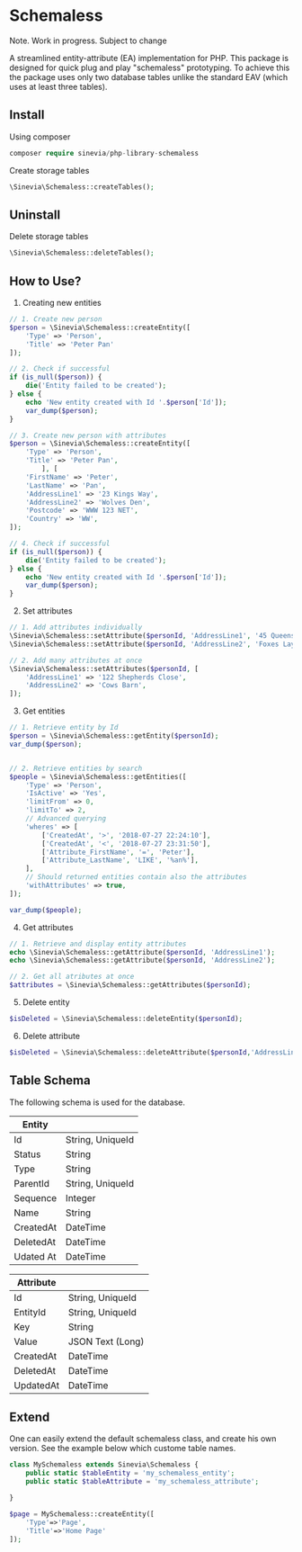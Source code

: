 # Schemaless

Note. Work in progress. Subject to change

A streamlined entity-attribute (EA) implementation for PHP. This package is designed for quick plug and play "schemaless" prototyping. To achieve this the package uses only two database tables unlike the standard EAV (which uses at least three tables).

## Install

Using composer

```php
composer require sinevia/php-library-schemaless
```

Create storage tables

```php
\Sinevia\Schemaless::createTables();
```

## Uninstall

Delete storage tables

```php
\Sinevia\Schemaless::deleteTables();
```

## How to Use?

1. Creating new entities

```php
// 1. Create new person
$person = \Sinevia\Schemaless::createEntity([
    'Type' => 'Person',
    'Title' => 'Peter Pan'
]);

// 2. Check if successful
if (is_null($person)) {
    die('Entity failed to be created');
} else {
    echo 'New entity created with Id '.$person['Id']);
    var_dump($person);
}

// 3. Create new person with attributes
$person = \Sinevia\Schemaless::createEntity([
    'Type' => 'Person',
    'Title' => 'Peter Pan',
        ], [
    'FirstName' => 'Peter',
    'LastName' => 'Pan',
    'AddressLine1' => '23 Kings Way',
    'AddressLine2' => 'Wolves Den',
    'Postcode' => 'WWW 123 NET',
    'Country' => 'WW',    
]);

// 4. Check if successful
if (is_null($person)) {
    die('Entity failed to be created');
} else {
    echo 'New entity created with Id '.$person['Id']);
    var_dump($person);
}

```
2. Set attributes

```php
// 1. Add attributes individually
\Sinevia\Schemaless::setAttribute($personId, 'AddressLine1', '45 Queens Road');
\Sinevia\Schemaless::setAttribute($personId, 'AddressLine2', 'Foxes Layer');

// 2. Add many attributes at once
\Sinevia\Schemaless::setAttributes($personId, [
    'AddressLine1' => '122 Shepherds Close',
    'AddressLine2' => 'Cows Barn',
]);
```

3. Get entities

```php
// 1. Retrieve entity by Id
$person = \Sinevia\Schemaless::getEntity($personId);
var_dump($person);


// 2. Retrieve entities by search
$people = \Sinevia\Schemaless::getEntities([
    'Type' => 'Person',
    'IsActive' => 'Yes',
    'limitFrom' => 0,
    'limitTo' => 2,
    // Advanced querying
    'wheres' => [
        ['CreatedAt', '>', '2018-07-27 22:24:10'],
        ['CreatedAt', '<', '2018-07-27 23:31:50'],
        ['Attribute_FirstName', '=', 'Peter'],
        ['Attribute_LastName', 'LIKE', '%an%'],
    ],
    // Should returned entities contain also the attributes
    'withAttributes' => true,
]);

var_dump($people);

```

4. Get attributes

```php
// 1. Retrieve and display entity attributes
echo \Sinevia\Schemaless::getAttribute($personId, 'AddressLine1');
echo \Sinevia\Schemaless::getAttribute($personId, 'AddressLine2');

// 2. Get all atributes at once
$attributes = \Sinevia\Schemaless::getAttributes($personId);
```

5. Delete entity

```php
$isDeleted = \Sinevia\Schemaless::deleteEntity($personId);
```

6. Delete attribute

```php
$isDeleted = \Sinevia\Schemaless::deleteAttribute($personId,'AddressLine1');
```



## Table Schema ##

The following schema is used for the database.

| Entity    |                  |
|-----------|------------------|
| Id        | String, UniqueId |
| Status    | String           |
| Type      | String           |
| ParentId  | String, UniqueId |
| Sequence  | Integer          |
| Name      | String           |
| CreatedAt | DateTime         |
| DeletedAt | DateTime         |
| Udated At | DateTime         |

| Attribute |                  |
|-----------|------------------|
| Id        | String, UniqueId |
| EntityId  | String, UniqueId |
| Key       | String           |
| Value     | JSON Text (Long) |
| CreatedAt | DateTime         |
| DeletedAt | DateTime         |
| UpdatedAt | DateTime         |

## Extend

One can easily extend the default schemaless class, and create his own version. See the example below which custome table names.

```php
class MySchemaless extends Sinevia\Schemaless {
    public static $tableEntity = 'my_schemaless_entity';
    public static $tableAttribute = 'my_schemaless_attribute';

}

$page = MySchemaless::createEntity([
    'Type'=>'Page',
    'Title'=>'Home Page'
]);
```
